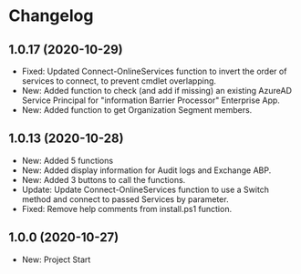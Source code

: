 ﻿# Changelog  

## 1.0.17 (2020-10-29)  
- Fixed: Updated Connect-OnlineServices function to invert the order of services to connect, to prevent cmdlet overlapping.  
- New: Added function to check (and add if missing) an existing AzureAD Service Principal for "information Barrier Processor" Enterprise App.  
- New: Added function to get Organization Segment members.  

## 1.0.13 (2020-10-28)  
 - New: Added 5 functions  
 - New: Added display information for Audit logs and Exchange ABP.  
 - New: Added 3 buttons to call the functions.  
 - Update: Update Connect-OnlineServices function to use a Switch method and connect to passed Services by parameter.  
 - Fixed: Remove help comments from install.ps1 function.  

## 1.0.0 (2020-10-27)  
 - New: Project Start